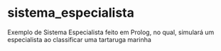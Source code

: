 # sistema_especialista
Exemplo de Sistema Especialista feito em Prolog, no qual, simulará um especialista ao classificar uma tartaruga marinha
